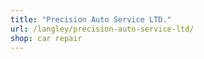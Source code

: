 ```yaml
---
title: "Precision Auto Service LTD."
url: /langley/precision-auto-service-ltd/
shop: car repair
---
```

